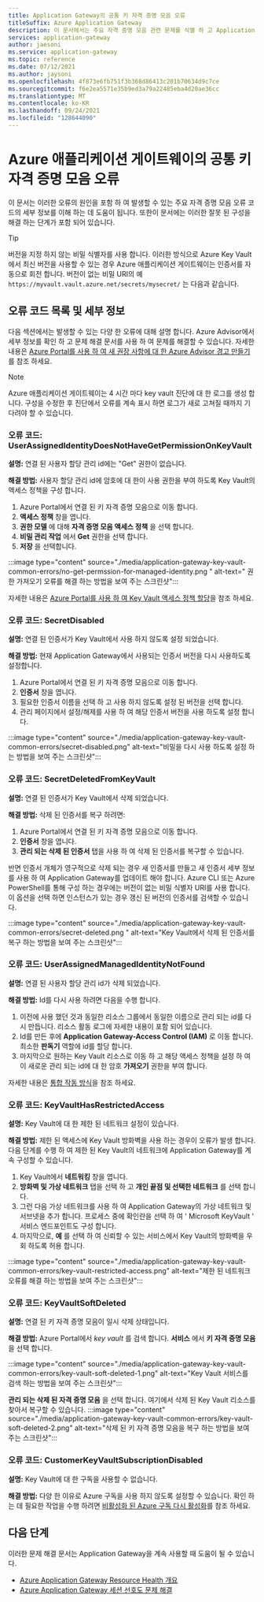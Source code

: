 ```yaml
---
title: Application Gateway의 공통 키 자격 증명 모음 오류
titleSuffix: Azure Application Gateway
description: 이 문서에서는 주요 자격 증명 모음 관련 문제를 식별 하 고 Application Gateway의 원활한 작업을 위해 문제를 해결 하는 데 도움을 줍니다.
services: application-gateway
author: jaesoni
ms.service: application-gateway
ms.topic: reference
ms.date: 07/12/2021
ms.author: jaysoni
ms.openlocfilehash: 4f873e6fb751f3b368d86413c201b70634d9c7ce
ms.sourcegitcommit: f6e2ea5571e35b9ed3a79a22485eba4d20ae36cc
ms.translationtype: MT
ms.contentlocale: ko-KR
ms.lasthandoff: 09/24/2021
ms.locfileid: "128644090"
---
```

# <a name="common-key-vault-errors-in-azure-application-gateway"></a>Azure 애플리케이션 게이트웨이의 공통 키 자격 증명 모음 오류

이 문서는 이러한 오류의 원인을 포함 하 여 발생할 수 있는 주요 자격 증명 모음 오류 코드의 세부 정보를 이해 하는 데 도움이 됩니다. 또한이 문서에는 이러한 잘못 된 구성을 해결 하는 단계가 포함 되어 있습니다.

> [!TIP]
> 버전을 지정 하지 않는 비밀 식별자를 사용 합니다. 이러한 방식으로 Azure Key Vault에서 최신 버전을 사용할 수 있는 경우 Azure 애플리케이션 게이트웨이는 인증서를 자동으로 회전 합니다. 버전이 없는 비밀 URI의 예 `https://myvault.vault.azure.net/secrets/mysecret/` 는 다음과 같습니다.

## <a name="list-of-error-codes-and-their-details"></a>오류 코드 목록 및 세부 정보

다음 섹션에서는 발생할 수 있는 다양 한 오류에 대해 설명 합니다. Azure Advisor에서 세부 정보를 확인 하 고 문제 해결 문서를 사용 하 여 문제를 해결할 수 있습니다. 자세한 내용은 [Azure Portal를 사용 하 여 새 권장 사항에 대 한 Azure Advisor 경고 만들기](https://docs.microsoft.com/azure/advisor/advisor-alerts-portal)를 참조 하세요.

> [!NOTE]
> Azure 애플리케이션 게이트웨이는 4 시간 마다 key vault 진단에 대 한 로그를 생성 합니다. 구성을 수정한 후 진단에서 오류를 계속 표시 하면 로그가 새로 고쳐질 때까지 기다려야 할 수 있습니다.

[comment]: # (오류 코드 1)
### <a name="error-code-userassignedidentitydoesnothavegetpermissiononkeyvault"></a>오류 코드: UserAssignedIdentityDoesNotHaveGetPermissionOnKeyVault 

**설명:** 연결 된 사용자 할당 관리 id에는 "Get" 권한이 없습니다. 

**해결 방법:** 사용자 할당 관리 id에 암호에 대 한이 사용 권한을 부여 하도록 Key Vault의 액세스 정책을 구성 합니다. 
1. Azure Portal에서 연결 된 키 자격 증명 모음으로 이동 합니다.
1. **액세스 정책** 창을 엽니다.
1. **권한 모델** 에 대해 **자격 증명 모음 액세스 정책** 을 선택 합니다.
1. **비밀 관리 작업** 에서 **Get** 권한을 선택 합니다.
1. **저장** 을 선택합니다.

:::image type="content" source="./media/application-gateway-key-vault-common-errors/no-get-permssion-for-managed-identity.png " alt-text=" 권한 가져오기 오류를 해결 하는 방법을 보여 주는 스크린샷":::

자세한 내용은 [Azure Portal를 사용 하 여 Key Vault 액세스 정책 할당](../key-vault/general/assign-access-policy-portal.md)을 참조 하세요.

[comment]: # (오류 코드 2)
### <a name="error-code-secretdisabled"></a>오류 코드: SecretDisabled 

**설명:** 연결 된 인증서가 Key Vault에서 사용 하지 않도록 설정 되었습니다. 

**해결 방법:** 현재 Application Gateway에서 사용되는 인증서 버전을 다시 사용하도록 설정합니다.
1. Azure Portal에서 연결 된 키 자격 증명 모음으로 이동 합니다.
1. **인증서** 창을 엽니다.
1. 필요한 인증서 이름을 선택 하 고 사용 하지 않도록 설정 된 버전을 선택 합니다.
1. 관리 페이지에서 설정/해제를 사용 하 여 해당 인증서 버전을 사용 하도록 설정 합니다.

:::image type="content" source="./media/application-gateway-key-vault-common-errors/secret-disabled.png" alt-text="비밀을 다시 사용 하도록 설정 하는 방법을 보여 주는 스크린샷":::

[comment]: # (오류 코드 3)
### <a name="error-code-secretdeletedfromkeyvault"></a>오류 코드: SecretDeletedFromKeyVault 

**설명:** 연결 된 인증서가 Key Vault에서 삭제 되었습니다. 

**해결 방법:** 삭제 된 인증서를 복구 하려면: 
1. Azure Portal에서 연결 된 키 자격 증명 모음으로 이동 합니다.
1. **인증서** 창을 엽니다.
1. **관리 되는 삭제 된 인증서** 탭을 사용 하 여 삭제 된 인증서를 복구할 수 있습니다.

반면 인증서 개체가 영구적으로 삭제 되는 경우 새 인증서를 만들고 새 인증서 세부 정보를 사용 하 여 Application Gateway를 업데이트 해야 합니다. Azure CLI 또는 Azure PowerShell를 통해 구성 하는 경우에는 버전이 없는 비밀 식별자 URI를 사용 합니다. 이 옵션을 선택 하면 인스턴스가 있는 경우 갱신 된 버전의 인증서를 검색할 수 있습니다.

:::image type="content" source="./media/application-gateway-key-vault-common-errors/secret-deleted.png " alt-text="Key Vault에서 삭제 된 인증서를 복구 하는 방법을 보여 주는 스크린샷":::

[comment]: # (오류 코드 4)
### <a name="error-code-userassignedmanagedidentitynotfound"></a>오류 코드: UserAssignedManagedIdentityNotFound 

**설명:** 연결 된 사용자 할당 관리 id가 삭제 되었습니다. 

**해결 방법:** Id를 다시 사용 하려면 다음을 수행 합니다.
1. 이전에 사용 했던 것과 동일한 리소스 그룹에서 동일한 이름으로 관리 되는 id를 다시 만듭니다. 리소스 활동 로그에 자세한 내용이 포함 되어 있습니다. 
1. Id를 만든 후에 **Application Gateway-Access Control (IAM)** 로 이동 합니다. 최소한 **판독기** 역할에 id를 할당 합니다.
1. 마지막으로 원하는 Key Vault 리소스로 이동 하 고 해당 액세스 정책을 설정 하 여이 새로운 관리 되는 id에 대 한 암호 **가져오기** 권한을 부여 합니다. 

자세한 내용은 [통합 작동 방식](./key-vault-certs.md#how-integration-works)을 참조 하세요.

[comment]: # (오류 코드 5)
### <a name="error-code-keyvaulthasrestrictedaccess"></a>오류 코드: KeyVaultHasRestrictedAccess

**설명:** Key Vault에 대 한 제한 된 네트워크 설정이 있습니다. 

**해결 방법:** 제한 된 액세스에 Key Vault 방화벽을 사용 하는 경우이 오류가 발생 합니다. 다음 단계를 수행 하 여 제한 된 Key Vault의 네트워크에 Application Gateway를 계속 구성할 수 있습니다.
1. Key Vault에서 **네트워킹** 창을 엽니다.
1. **방화벽 및 가상 네트워크** 탭을 선택 하 고 **개인 끝점 및 선택한 네트워크** 를 선택 합니다.
1. 그런 다음 가상 네트워크를 사용 하 여 Application Gateway의 가상 네트워크 및 서브넷을 추가 합니다. 프로세스 중에 확인란을 선택 하 여 ' Microsoft KeyVault ' 서비스 엔드포인트도 구성 합니다.
1. 마지막으로, **예** 를 선택 하 여 신뢰할 수 있는 서비스에서 Key Vault의 방화벽을 우회 하도록 허용 합니다.

:::image type="content" source="./media/application-gateway-key-vault-common-errors/key-vault-restricted-access.png" alt-text="제한 된 네트워크 오류를 해결 하는 방법을 보여 주는 스크린샷":::

[comment]: # (오류 코드 6)
### <a name="error-code-keyvaultsoftdeleted"></a>오류 코드: KeyVaultSoftDeleted 

**설명:** 연결 된 키 자격 증명 모음이 일시 삭제 상태입니다. 

**해결 방법:** Azure Portal에서 *key vault* 를 검색 합니다. **서비스** 에서 **키 자격 증명 모음** 을 선택 합니다.

:::image type="content" source="./media/application-gateway-key-vault-common-errors/key-vault-soft-deleted-1.png" alt-text="Key Vault 서비스를 검색 하는 방법을 보여 주는 스크린샷":::

**관리 되는 삭제 된 자격 증명 모음** 을 선택 합니다. 여기에서 삭제 된 Key Vault 리소스를 찾아서 복구할 수 있습니다.
:::image type="content" source="./media/application-gateway-key-vault-common-errors/key-vault-soft-deleted-2.png" alt-text="삭제 된 키 자격 증명 모음을 복구 하는 방법을 보여 주는 스크린샷":::

[comment]: # (오류 코드 7)
### <a name="error-code-customerkeyvaultsubscriptiondisabled"></a>오류 코드: CustomerKeyVaultSubscriptionDisabled 

**설명:** Key Vault에 대 한 구독을 사용할 수 없습니다. 

**해결 방법:** 다양 한 이유로 Azure 구독을 사용 하지 않도록 설정할 수 있습니다. 확인 하는 데 필요한 작업을 수행 하려면 [비활성화 된 Azure 구독 다시 활성화](../cost-management-billing/manage/subscription-disabled.md)를 참조 하세요.

## <a name="next-steps"></a>다음 단계

이러한 문제 해결 문서는 Application Gateway을 계속 사용할 때 도움이 될 수 있습니다.

- [Azure Application Gateway Resource Health 개요](https://docs.microsoft.com/azure/application-gateway/resource-health-overview)
- [Azure Application Gateway 세션 선호도 문제 해결](https://docs.microsoft.com/azure/application-gateway/how-to-troubleshoot-application-gateway-session-affinity-issues)

